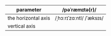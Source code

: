 | parameter | /pəˈræmɪtə(r)/ |
| --- | --- |
| the horizontal axis |  /ˌhɔːrɪˈzɑːntl/ /ˈæksɪs/|
| vertical axis |  |
